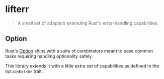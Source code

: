 # lifterr

> A small set of adapters extending Rust's error-handling capabilities.

## Option

Rust's [Option](https://doc.rust-lang.org/std/option/enum.Option.html) ships with a suite
of combinators meant to ease common tasks requiring handling optionality safely.

This library extends it with a little extra set of capabilities as defined in the `OptionExt<A>` trait.
